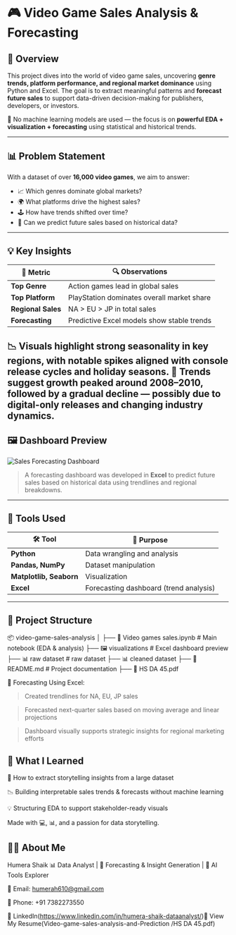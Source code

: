 # 🎮 Video Game Sales Analysis & Forecasting

## 📌 Overview

This project dives into the world of video game sales, uncovering **genre trends, platform performance, and regional market dominance** using Python and Excel. The goal is to extract meaningful patterns and **forecast future sales** to support data-driven decision-making for publishers, developers, or investors.

🧠 No machine learning models are used — the focus is on **powerful EDA + visualization + forecasting** using statistical and historical trends.

---

## 📊 Problem Statement

With a dataset of over **16,000 video games**, we aim to answer:
- 📈 Which genres dominate global markets?
- 🌍 What platforms drive the highest sales?
- 🕹️ How have trends shifted over time?
- 🔮 Can we predict future sales based on historical data?

---

## 💡 Key Insights

| 🎯 Metric            | 🔍 Observations                                |
|---------------------|------------------------------------------------|
| **Top Genre**       | Action games lead in global sales              |
| **Top Platform**    | PlayStation dominates overall market share     |
| **Regional Sales**  | NA > EU > JP in total sales                    |
| **Forecasting**     | Predictive Excel models show stable trends     |

📉 Visuals highlight strong seasonality in key regions, with notable spikes aligned with **console release cycles** and **holiday seasons**.
📌 Trends suggest growth peaked around 2008–2010, followed by a gradual decline — possibly due to digital-only releases and changing industry dynamics.
---

## 🖼️ Dashboard Preview

![Sales Forecasting Dashboard](Screenshot.png)

> A forecasting dashboard was developed in **Excel** to predict future sales based on historical data using trendlines and regional breakdowns.

---

## 🧰 Tools Used

| 🛠️ Tool       | 💼 Purpose                         |
|---------------|-------------------------------------|
| **Python**     | Data wrangling and analysis        |
| **Pandas, NumPy** | Dataset manipulation              |
| **Matplotlib, Seaborn** | Visualization                |
| **Excel**       | Forecasting dashboard (trend analysis) |

---

## 📂 Project Structure

📦 video-game-sales-analysis
│
├── 📘 Video games sales.ipynb # Main notebook (EDA & analysis)
├── 🖼️ visualizations # Excel dashboard preview
├── 📊 raw dataset # raw dataset
├── 📊 cleaned dataset
├── 📄 README.md # Project documentation
├── 📄 HS DA 45.pdf

🔮 Forecasting
Using Excel:

> Created trendlines for NA, EU, JP sales

> Forecasted next-quarter sales based on moving average and linear projections

> Dashboard visually supports strategic insights for regional marketing efforts

## 🧠 What I Learned

📌 How to extract storytelling insights from a large dataset

📉 Building interpretable sales trends & forecasts without machine learning

💡 Structuring EDA to support stakeholder-ready visuals


Made with 💻, 📊, and a passion for data storytelling.


## 👩‍💻 About Me
Humera Shaik
📊 Data Analyst | 🎯 Forecasting & Insight Generation | 🤖 AI Tools Explorer

📧 Email: humerah610@gmail.com

📱 Phone: +91 7382273550

🔗 LinkedIn(https://www.linkedin.com/in/humera-shaik-dataanalyst/)📄 View My Resume(Video-game-sales-analysis-and-Prediction
/HS DA 45.pdf)


